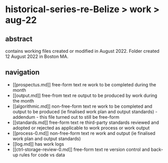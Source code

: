 # historical-series-re-Belize > work > aug-22

## abstract

contains working files created or modified in August 2022. Folder created 12 August 2022 in Boston MA.

## navigation

- [[prospectus.md]] free-form text re work to be completed during the month
- [[output.md]] free-from text re output to be produced by work during the month
- [[algorithmic.md]] non-free-form text re work to be completed and output to be produced (ie finalised work plan and output standards) - addendum - this file turned out to still be free-form
- [[standards.md]] free-form text re third-party standards reviewed and adopted or rejected as applicable to work process or work output
- [[process-0.md]] non-free-form text re work and output (ie finalised work plan and output standards)
- [[log.md]] has work logs
- [[ctrl-storage-review-0.md]] free-form text re version control and back-up rules for code vs data

